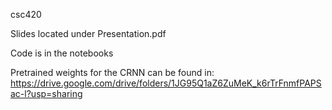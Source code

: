 csc420

Slides located under Presentation.pdf

Code is in the notebooks


Pretrained weights for the CRNN can be found in:
https://drive.google.com/drive/folders/1JG95Q1aZ6ZuMeK_k6rTrFnmfPAPSac-l?usp=sharing
